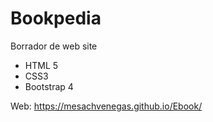 # Bookpedia

Borrador de web site
* HTML 5 
* CSS3
* Bootstrap 4

Web: https://mesachvenegas.github.io/Ebook/
